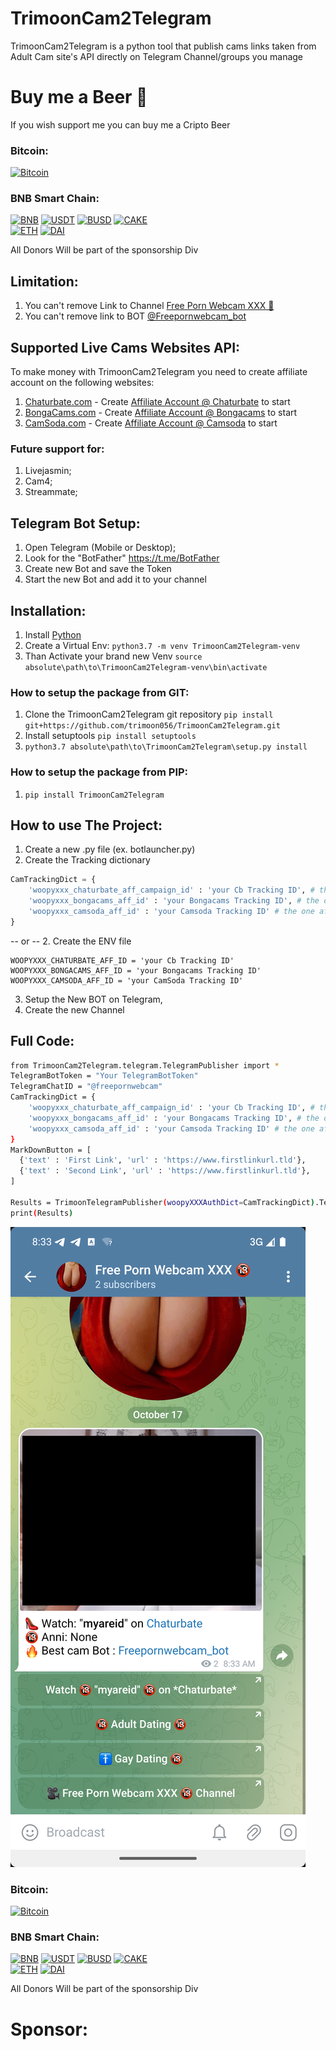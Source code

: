 # TrimoonCam2Telegram

TrimoonCam2Telegram is a python tool that publish cams links taken from Adult Cam site's API directly on Telegram Channel/groups you manage

# Buy me a Beer 🍻
If you wish support me you can buy me a Cripto Beer

### Bitcoin:
[![Bitcoin](https://img.shields.io/badge/bitcoin-2F3134?style=for-the-badge&logo=bitcoin&logoColor=white)](bitcoin:bc1qks9svw4udfgh23dn3n92jmlkh2hx4sudytdlg9)

### BNB Smart Chain:
[![BNB](https://img.shields.io/badge/BNB-FFC700?style=for-the-badge&logo=binance&logoColor=white)](https://bscscan.com/address/0x80AAF991580685b39c618a0708884d05d8EB137f) 
[![USDT](https://img.shields.io/badge/USDT-26A17B?style=for-the-badge&logo=tether&logoColor=white)](https://bscscan.com/address/0x80AAF991580685b39c618a0708884d05d8EB137f) 
[![BUSD](https://img.shields.io/badge/BUSD-F0B90B?style=for-the-badge&logo=binance&logoColor=white)](https://bscscan.com/address/0x80AAF991580685b39c618a0708884d05d8EB137f) 
[![CAKE](https://img.shields.io/badge/CAKE-FFB700?style=for-the-badge&logo=pancakeswap&logoColor=white)](https://bscscan.com/address/0x80AAF991580685b39c618a0708884d05d8EB137f)  
[![ETH](https://img.shields.io/badge/ETH-3C3C3D?style=for-the-badge&logo=ethereum&logoColor=white)](https://bscscan.com/address/0x80AAF991580685b39c618a0708884d05d8EB137f) 
[![DAI](https://img.shields.io/badge/DAI-F4B731?style=for-the-badge&logo=dai&logoColor=white)](https://bscscan.com/address/0x80AAF991580685b39c618a0708884d05d8EB137f)

All Donors Will be part of the sponsorship Div

## Limitation:

1. You can't remove Link to Channel [Free Porn Webcam XXX 🔞](https://t.me/freepornwebcam)
2. You can't remove link to BOT [@Freepornwebcam_bot](https://t.me/Freepornwebcam_bot)

## Supported Live Cams Websites API:
To make money with TrimoonCam2Telegram you need to create affiliate account on the following websites:

1. [Chaturbate.com](https://chaturbate.com/in/?tour=07kX&campaign=f83lA&track=default) - Create [Affiliate Account @ Chaturbate](https://chaturbate.com/in/?tour=07kX&campaign=f83lA&track=default) to start
2. [BongaCams.com](https://bongacash.com/ref?c=310566) - Create [Affiliate Account @ Bongacams](https://bongacash.com/ref?c=310566) to start
3. [CamSoda.com](https://partners.camsoda.com/signup?id=seoserviceit) - Create [Affiliate Account @ Camsoda](https://partners.camsoda.com/signup?id=seoserviceit) to start

### Future support for:
1. Livejasmin;
2. Cam4;
3. Streammate;

## Telegram Bot Setup:
1. Open Telegram (Mobile or Desktop);
2. Look for the "BotFather" https://t.me/BotFather
3. Create new Bot and save the Token
4. Start the new Bot and add it to your channel

## Installation:
1. Install [Python](https://www.python.org)
2. Create a Virtual Env: ``` python3.7 -m venv TrimoonCam2Telegram-venv ```
3. Than Activate your brand new Venv ``` source absolute\path\to\TrimoonCam2Telegram-venv\bin\activate ```

### How to setup the package from GIT:

1. Clone the TrimoonCam2Telegram git repository ```pip install git+https://github.com/trimoon056/TrimoonCam2Telegram.git```
2. Install setuptools ```pip install setuptools```
3. ``` python3.7 absolute\path\to\TrimoonCam2Telegram\setup.py install ```

### How to setup the package from PIP:

1. ```pip install TrimoonCam2Telegram```

## How to use The Project:
1. Create a new .py file (ex. botlauncher.py)
2. Create the Tracking dictionary
```python
CamTrackingDict = {
    'woopyxxx_chaturbate_aff_campaign_id' : 'your Cb Tracking ID', # the one after &campaign=
    'woopyxxx_bongacams_aff_id' : 'your Bongacams Tracking ID', # the one after &c=
    'woopyxxx_camsoda_aff_id' : 'your Camsoda Tracking ID' # the one after ?id=
}
```
-- or --
2. Create the ENV file
```text
WOOPYXXX_CHATURBATE_AFF_ID = 'your Cb Tracking ID'
WOOPYXXX_BONGACAMS_AFF_ID = 'your Bongacams Tracking ID'
WOOPYXXX_CAMSODA_AFF_ID = 'your CamSoda Tracking ID'
```

3. Setup the New BOT on Telegram,
4. Create the new Channel

## Full Code:

```bash
from TrimoonCam2Telegram.telegram.TelegramPublisher import *
TelegramBotToken = "Your TelegramBotToken"
TelegramChatID = "@freepornwebcam"
CamTrackingDict = {
    'woopyxxx_chaturbate_aff_campaign_id' : 'your Cb Tracking ID', # the one after &campaign=
    'woopyxxx_bongacams_aff_id' : 'your Bongacams Tracking ID', # the one after &c=
    'woopyxxx_camsoda_aff_id' : 'your Camsoda Tracking ID' # the one after ?id=
}
MarkDownButton = [
  {'text' : 'First Link', 'url' : 'https://www.firstlinkurl.tld'},
  {'text' : 'Second Link', 'url' : 'https://www.firstlinkurl.tld'}, 
]

Results = TrimoonTelegramPublisher(woopyXXXAuthDict=CamTrackingDict).TelegramPublishBot(BotToken=TelegramBotToken, ChatId=TelegramChatID, MarkDown=MarkDownButton)
print(Results)
```
![Et Voilà](TrimoonCam2Telegram/img/Screenshot_1729153986.png)

### Bitcoin:
[![Bitcoin](https://img.shields.io/badge/bitcoin-2F3134?style=for-the-badge&logo=bitcoin&logoColor=white)](bitcoin:bc1qks9svw4udfgh23dn3n92jmlkh2hx4sudytdlg9)

### BNB Smart Chain:
[![BNB](https://img.shields.io/badge/BNB-FFC700?style=for-the-badge&logo=binance&logoColor=white)](https://bscscan.com/address/0x80AAF991580685b39c618a0708884d05d8EB137f) 
[![USDT](https://img.shields.io/badge/USDT-26A17B?style=for-the-badge&logo=tether&logoColor=white)](https://bscscan.com/address/0x80AAF991580685b39c618a0708884d05d8EB137f) 
[![BUSD](https://img.shields.io/badge/BUSD-F0B90B?style=for-the-badge&logo=binance&logoColor=white)](https://bscscan.com/address/0x80AAF991580685b39c618a0708884d05d8EB137f) 
[![CAKE](https://img.shields.io/badge/CAKE-FFB700?style=for-the-badge&logo=pancakeswap&logoColor=white)](https://bscscan.com/address/0x80AAF991580685b39c618a0708884d05d8EB137f)  
[![ETH](https://img.shields.io/badge/ETH-3C3C3D?style=for-the-badge&logo=ethereum&logoColor=white)](https://bscscan.com/address/0x80AAF991580685b39c618a0708884d05d8EB137f) 
[![DAI](https://img.shields.io/badge/DAI-F4B731?style=for-the-badge&logo=dai&logoColor=white)](https://bscscan.com/address/0x80AAF991580685b39c618a0708884d05d8EB137f)

All Donors Will be part of the sponsorship Div

# Sponsor:

